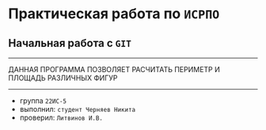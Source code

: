 # Практическая работа по ``ИСРПО``

## Начальная работа с ``GIT``

------

<P>ДАННАЯ ПРОГРАММА ПОЗВОЛЯЕТ РАСЧИТАТЬ ПЕРИМЕТР И ПЛОЩАДЬ РАЗЛИЧНЫХ ФИГУР</p>

-----

* группа ``22ИС-5``
* выполнил: ``студент Черняев Никита``
* проверил: ``Литвинов И.В.``